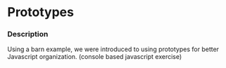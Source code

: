 # Prototypes

### Description
Using a barn example, we were introduced to using prototypes for better Javascript organization.
(console based javascript exercise)
